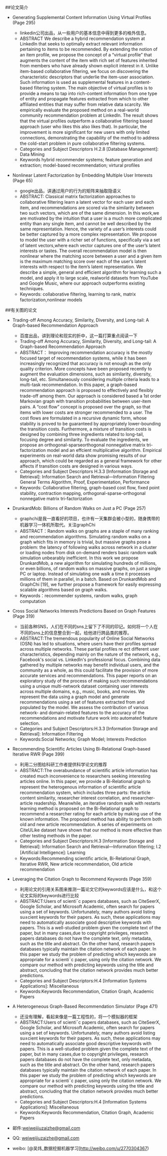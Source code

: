 ##论文简介
* Generating Supplemental Content Information Using Virtual Profiles (Page 295)
    * linkedin公司出品，从一些用户的基本信息中得到更多的格外信息。
    * ABSTRACT
    We describe a hybrid recommendation system at LinkedIn that seeks to optimally extract relevant information pertaining to items to be recommended. By extending the notion of an item proﬁle, we propose the concept of a “virtual proﬁle” that augments the content of the item with rich set of features inherited from members who have already shown explicit interest in it. Unlike item-based collaborative ﬁltering, we focus on discovering the characteristic descriptors that underlie the item-user association. Such information is used as supplemental features in a content-based ﬁltering system. The main objective of virtual proﬁles is to provide a means to tap into rich-content information from one type of entity and propagate features extracted from which to other aﬃliated entities that may suﬀer from relative data scarcity. We empirically evaluate the proposed method on a real-world community recommendation problem at LinkedIn. The result shows that the virtual proﬁles outperform a collaborative ﬁltering based approach (user who likes this also likes that). In particular, the improvement is more signiﬁcant for new users with only limited connections, demonstrating the capability of the method to address the cold-start problem in pure collaborative ﬁltering systems.    
    * Categories and Subject Descriptors H.2.8 [Database Management]: Data Mining 
    * Keywords hybrid recommender systems; feature generation and extraction; model-based recommendation; virtural proﬁles
   


* Nonlinear Latent Factorization by Embedding Multiple User Interests (Page 65)
    * google出品，讲通过用户的行为的矩阵来抽取隐语义
    * ABSTRACT:
    Classical matrix factorization approaches to collaborative ﬁltering learn a latent vector for each user and each item, and recommendations are scored via the similarity between two such vectors, which are of the same dimension. In this work,we are motivated by the intuition that a user is a much more complicated entity than any single item, and cannot be well described by the same representation. Hence, the variety of a user’s interests could be better captured by a more complex representation. We propose to model the user with a richer set of functions, speciﬁcally via a set of latent vectors,where each vector captures one of the user’s latent interests or tastes. The overall recommendation model is then nonlinear where the matching score between a user and a given item is the maximum matching score over each of the user’s latent interests with respect to the item’s latent representation. We describe a simple, general and eﬃcient algorithm for learning such a model, and apply it to large scale, realworld datasets from YouTube and Google Music, where our approach outperforms existing techniques.
    * Keywords:
	collaborative ﬁltering, learning to rank, matrix factorization,nonlinear models   

##有关图的论文
* Trading-off Among Accuracy, Similarity, Diversity, and Long-tail: A Graph-based Recommendation Approach
    * 百度出品，讲到理论和现实的折中，这一篇打算重点阅读一下
    * Trading-off Among Accuracy, Similarity, Diversity, and Long-tail: A Graph-based Recommendation Approach
    * ABSTRACT：
    Improving recommendation accuracy is the mostly focused target of recommendation systems, while it has been increasingly recognized that accuracy is not enough as the only quality criterion. More concepts have been proposed recently to augment the evaluation dimensions, such as similarity, diversity, long-tail, etc. Simultaneously considering multiple criteria leads to a multi-task recommendation. In this paper, a graph-based recommendation approach is proposed to effectively and ﬂexibly trade-off among them. Our approach is considered based a 1st order Markovian graph with transition probabilities between user-item pairs. A “cost ﬂow” concept is proposed over the graph, so that items with lower costs are stronger recommended to a user. The cost ﬂows are formulated in a recursive dynamic form, whose stability is proved to be guaranteed by appropriately lower-bounding the transition costs. Furthermore, a mixture of transition costs is designed by combining three ingredients related to long-tail, focusing degree and similarity. To evaluate the ingredients, we propose an orthogonal-sparseorthogonal nonnegative matrix tri-factorization model and an effcient multiplicative algorithm. Empirical experiments on real-world data show promising results of our approach, which could be regarded as a general framework for other affects if transition costs are designed in various ways. 
    * Categories and Subject Descriptors H.3.3 [Information Storage and Retrieval]: Information Search and Retrieval—Information Filtering General Terms Algorithm, Proof, Experimentation, Performance
    * Keywords:
    Collaborative ﬁltering, graph-based cost ﬂow, ﬁxed point stability, contraction mapping, orthogonal-sparse-orthogonal nonnegative matrix tri-factorization
    

* DrunkardMob: Billions of Random Walks on Just a PC (Page 257)
    * graphchi是我一直看好的项目，也许有一天集群会被小型的，随身携带的机器学习一体机所取代。关注graphChi    
    * ABSTRACT：Random walks on graphs are a staple of many ranking and recommendation algorithms. Simulating random walks on a graph which fits in memory is trivial, but massive graphs pose a problem: the latency of following walks across network in a cluster or loading nodes from disk on-demand renders basic random walk simulation unbearably inefficient. In this work we propose DrunkardMob, a new algorithm for simulating hundreds of millions, or even billions, of random walks on massive graphs, on just a single PC or laptop. Instead of simulating one walk a time it processes millions of them in parallel, in a batch. Based on DrunkardMob and GraphChi [19], we further propose a framework for easily expressing scalable algorithms based on graph walks.
    * Keywords：recommender systems, random walks, graph computation


* Cross Social Networks Interests Predictions Based on Graph Features (Page 319)
    * 当前各种SNS，人们在不同的sns上留下了不同的印记。如何将一个人在不同的sns上的信息整合到一起，给他进行跨品类的推荐。 
    * ABSTRACT:The tremendous popularity of Online Social Networks (OSN) has led to situations, where users have their profiles spread across multiple networks. These partial profiles re ect different user characteristics, depending mainly on the nature of the network, e.g., Facebook's social vs. LinkedIn's professional focus. Combining data gathered by multiple networks may benefit individual users, and the community as a whole, as this could facilitate the provision of more accurate services and recommendations. This paper reports on an exploratory study of the process of making such recommendations using a unique multi-network dataset containing user interests across multiple domains, e.g., music, books, and movies. We represent the data using a graph model and generate recommendations using a set of features extracted from and populated by the model. We assess the contribution of various network- and domain-related features to the accuracy of the recommendations and motivate future work into automated feature selection.
    * Categories and Subject Descriptors:H.3.3 [Information Storage and Retrieval]: Information Filtering
    * Keywords:Social Networks; Graph Model; Interests Prediction


* Recommending Scientific Articles Using Bi-Relational Graph-based Iterative RWR (Page 399)
    * 利用二分图给科研工作者提供科学论文的推荐
    * ABSTRACT:The overabundance of scientiﬁc article information has created much inconvenience to researchers seeking interesting articles online. In this paper, we provide a Bi-Relational graph to represent the heterogenous information of scientiﬁc article recommendation system, which includes three parts: the article content similarity, researcher interest correlation, and researcher-article readership. Meanwhile, an iterative random walk with restarts learning method is proposed on the Bi-Relational graph to recommend a researcher rating for each article by making use of the known information. The proposed method has ability to perform both old and new article recommendation. A series of experiments on CiteULike dataset have shown that our method is more eﬀective than other testing methods in the paper.
    * Categories and Subject Descriptors:H.3 [Information Storage and Retrieval]: Information Search and Retrieval—Information ﬁltering; I.2 [Artiﬁcial Intelligence]: Learning
    * Keywords:Recommending scientiﬁc article, Bi-Relational Graph, Iterative RWR, New article recommendation, Old article recommendation


* Leveraging the Citation Graph to Recommend Keywords (Page 359)
    * 利用论文的引用关系图来推测一篇论文它的keywords应该是什么，和这个论文实际的keywords进行比较
    * ABSTRACT:Users of scienti¯c papers databases, such as CiteSeerX, Google Scholar, and Microsoft Academic, often search for papers using a set of keywords. Unfortunately, many authors avoid listing su±cient keywords for their papers. As such, these applications may need to automatically associate good descriptive keywords with papers. This is a well-studied problem given the complete text of the paper, but in many cases,due to copyright privileges, research papers databases do not have the complete text, only metadata, such as the title and abstract. On the other hand, research papers databases typically maintain the citation network of each paper. In this paper we study the problem of predicting which keywords are appropriate for a scienti¯c paper, using only the citation network. We compare our method with predicting keywords using the title and abstract, concluding that the citation network provides much better predictions.
    * Categories and Subject Descriptors:H.4 [Information Systems Applications]: Miscellaneous
    * Keywords:Keywords Recommendation, Citation Graph, Academic Papers


* A Heterogeneous Graph-Based Recommendation Simulator (Page 471)
    * 还没有理解，看起来像是一篇工程性的，将一个模拟器的框架
    * ABSTRACT:Users of scienti¯c papers databases, such as CiteSeerX, Google Scholar, and Microsoft Academic, often search for papers using a set of keywords. Unfortunately, many authors avoid listing su±cient keywords for their papers. As such, these applications may need to automatically associate good descriptive keywords with papers. This is a well-studied problem given the complete text of the paper, but in many cases,due to copyright privileges, research papers databases do not have the complete text, only metadata, such as the title and abstract. On the other hand, research papers databases typically maintain the citation network of each paper. In this paper we study the problem of predicting which keywords are appropriate for a scienti¯c paper, using only the citation network. We compare our method with predicting keywords using the title and abstract, concluding that the citation network provides much better predictions.
    * Categories and Subject Descriptors:H.4 [Information Systems Applications]: Miscellaneous
    * Keywords:Keywords Recommendation, Citation Graph, Academic Papers



* 邮件:weiweijiuzaizhe@gmail.com
* QQ: weiweijiuzaizhe@gmail.com
* weibo: [@吴炜_数据挖掘机器学习]http://weibo.com/u/2770304367)

<!--注释掉
##捐助开发者
在兴趣的驱动下,写一个`免费`的东西，有欣喜，也还有汗水，希望你喜欢我的作品，同时也能支持一下。
当然，有钱捧个钱场（右上角的爱心标志，支持支付宝和PayPal捐助），没钱捧个人场，谢谢各位。

##感激
感谢以下的项目,排名不分先后

* [mou](http://mouapp.com/) 
* [ace](http://ace.ajax.org/)
* [jquery](http://jquery.com)

##关于作者

```javascript
  var ihubo = {
    nickName  : "草依山",
    site : "http://jser.me"
  }
```
-->